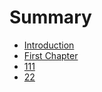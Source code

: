 # Summary

* [Introduction](README.md)
* [First Chapter](chapter1.md)
* [111](111.md)
* [22](22.md)

